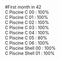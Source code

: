 #First month in 42 <br>
C Piscine C 00 : 100% <br>
C Piscine C 01 : 100% <br>
C Piscine C 02 : 100% <br>
C Piscine C 03 : 100% <br>
C Piscine C 04 : 100% <br>
C Piscine C 05 : 80% <br>
C Piscine C 06 : 100% <br>
C Piscine Shell 00 : 100% <br>
C Piscine Shell 01 : 100% <br>

